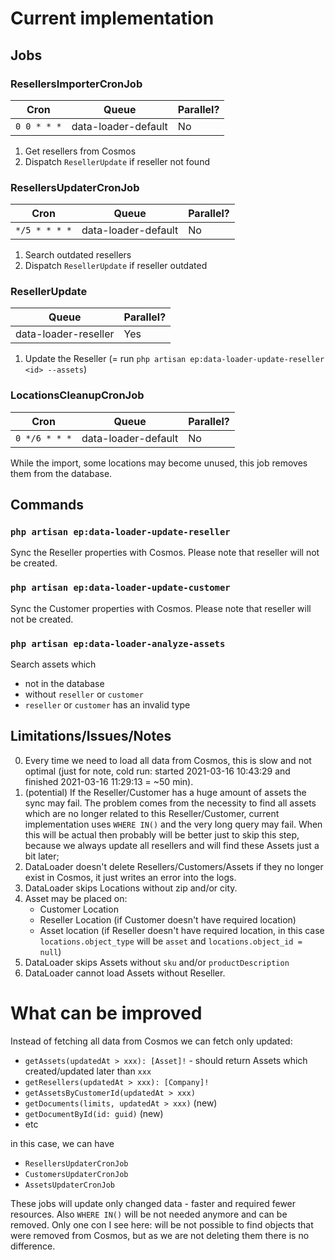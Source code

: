 # Current implementation

## Jobs

### ResellersImporterCronJob

| Cron           | Queue                 | Parallel? |
| -------------- | --------------------- | --------- |
| `0 0 * * *`    | data-loader-default   | No        |

1. Get resellers from Cosmos
2. Dispatch `ResellerUpdate` if reseller not found


### ResellersUpdaterCronJob

| Cron           | Queue                 | Parallel? |
| -------------- | --------------------- | --------- |
| `*/5 * * * *`  | data-loader-default   | No        |

1. Search outdated resellers
2. Dispatch `ResellerUpdate` if reseller outdated


### ResellerUpdate

| Queue                 | Parallel? |
| --------------------- | --------- |
| data-loader-reseller  | Yes       |

1. Update the Reseller (= run `php artisan ep:data-loader-update-reseller <id> --assets`)


### LocationsCleanupCronJob

| Cron           | Queue                 | Parallel? |
| -------------- | --------------------- | --------- |
| `0 */6 * * *`  | data-loader-default   | No        |

While the import, some locations may become unused, this job removes them from the database.


## Commands

### `php artisan ep:data-loader-update-reseller`

Sync the Reseller properties with Cosmos. Please note that reseller will not be created.


### `php artisan ep:data-loader-update-customer`

Sync the Customer properties with Cosmos. Please note that reseller will not be created.


### `php artisan ep:data-loader-analyze-assets`

Search assets which

- not in the database
- without `reseller` or `customer`
- `reseller` or `customer` has an invalid type


## Limitations/Issues/Notes

0. Every time we need to load all data from Cosmos, this is slow and not optimal (just for note, cold run: started 2021-03-16 10:43:29 and finished 2021-03-16 11:29:13 = ~50 min).
2. (potential) If the Reseller/Customer has a huge amount of assets the sync may fail. The problem comes from the necessity to find all assets which are no longer related to this Reseller/Customer, current implementation uses `WHERE IN()` and the very long query may fail. When this will be actual then probably will be better just to skip this step, because we always update all resellers and will find these Assets just a bit later;
3. DataLoader doesn't delete Resellers/Customers/Assets if they no longer exist in Cosmos, it just writes an error into the logs.
4. DataLoader skips Locations without zip and/or city.
5. Asset may be placed on:
    * Customer Location
    * Reseller Location (if Customer doesn't have required location)
    * Asset location (if Reseller doesn't have required location, in this case `locations.object_type` will be `asset` and `locations.object_id = null`)
6. DataLoader skips Assets without `sku` and/or `productDescription`
7. DataLoader cannot load Assets without Reseller.


# What can be improved

Instead of fetching all data from Cosmos we can fetch only updated:

* `getAssets(updatedAt > xxx): [Asset]!` - should return Assets which created/updated later than `xxx`
* `getResellers(updatedAt > xxx): [Company]!`
* `getAssetsByCustomerId(updatedAt > xxx)`
* `getDocuments(limits, updatedAt > xxx)` (new)
* `getDocumentById(id: guid)` (new)
* etc

in this case, we can have

* `ResellersUpdaterCronJob`
* `CustomersUpdaterCronJob`
* `AssetsUpdaterCronJob`

These jobs will update only changed data - faster and required fewer resources. Also `WHERE IN()` will be not needed anymore and can be removed. Only one con I see here: will be not possible to find objects that were removed from Cosmos, but as we are not deleting them there is no difference.
